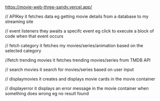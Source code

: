 https://movie-web-three-sandy.vercel.app/

// APIKey 
it fetches data eg getting movie details from a database to my streaming site 

// event listeners
they awaits a specifc event eg click to execute a block of code when that event occurs 

// fetch category
it fetches my movies/series/animation based on the selected category 

//fetch trending movies 
it fetches trending movies/series from TMDB API

// search movies 
it search for movies/series based on user input 

// displaymovies 
it creates and displays movie cards in the movie container 

// displayerror
it displays an error message in the movie container when something does wrong eg no result found 
